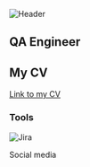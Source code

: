 ![Header](https://github.com/zhshkvch/zhshkvch/blob/main/assets/Header.jpg)

## QA Engineer

## My CV
[Link to my CV](https://drive.google.com/file/d/1MFr5sbAY5gAXUb4YtNDnaPDlIIpQKHBd/view?usp=sharing)

### Tools
![Jira](https://img.shields.io/badge/-Jira-090909?style=for-the-badge&logo=jira&logoColor=2185ff)

Social media